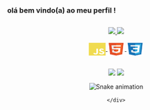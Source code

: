 ### olá bem vindo(a) ao meu perfil !
##

<div align="center">
  <a href="https://github.com/michelangelo1223">
  <img height="180em" src="https://github-readme-stats.vercel.app/api?username=michelangelo1223&show_icons=true&theme=midnight-purple&include_all_commits=true&count_private=true"/>
  <img height="180em" src="https://github-readme-stats.vercel.app/api/top-langs/?username=michelangelo1223&layout=compact&langs_count=7&theme=midnight-purple"/>
<div style="display: inline_block"><br>
  <img align="center" alt="MK-Js" height="30" width="40" src="https://raw.githubusercontent.com/devicons/devicon/master/icons/javascript/javascript-plain.svg">
  <img align="center" alt="MK-HTML" height="30" width="40" src="https://raw.githubusercontent.com/devicons/devicon/master/icons/html5/html5-original.svg">
  <img align="center" alt="MK-CSS" height="30" width="40" src="https://raw.githubusercontent.com/devicons/devicon/master/icons/css3/css3-original.svg">
</div>
  
  ##


  <a href = "mailto:angelomateus98@gmail.com"><img src="https://img.shields.io/badge/-Gmail-%23333?style=for-the-badge&logo=gmail&logoColor=white" target="_blank"></a>
  <a href="https://www.linkedin.com/in/angelo-mateus-751496222" target="_blank"><img src="https://img.shields.io/badge/-LinkedIn-%230077B5?style=for-the-badge&logo=linkedin&logoColor=white" target="_blank"></a> 
 
  ![Snake animation](https://github.com/michelangelo1223/michelangelo1223/blob/output/github-contribution-grid-snake.svg)
   
    </div>
